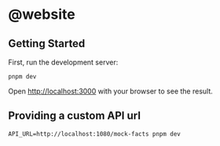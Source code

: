 # @website

## Getting Started

First, run the development server:

```
pnpm dev
```

Open [http://localhost:3000](http://localhost:3000) with your browser to see the result.

## Providing a custom API url

```
API_URL=http://localhost:1080/mock-facts pnpm dev
```
